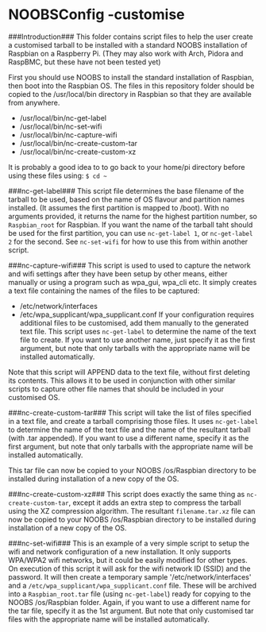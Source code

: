 NOOBSConfig -customise
===========

###Introduction###
This folder contains script files to help the user create a customised tarball to be installed with a standard NOOBS installation of Raspbian on a Raspberry Pi.
(They may also work with Arch, Pidora and RaspBMC, but these have not been tested yet)

First you should use NOOBS to install the standard installation of Raspbian, then boot into the Raspbian OS.
The files in this repository folder should be copied to the /usr/local/bin directory in Raspbian so that they are available from anywhere.

* /usr/local/bin/nc-get-label
* /usr/local/bin/nc-set-wifi
* /usr/local/bin/nc-capture-wifi
* /usr/local/bin/nc-create-custom-tar
* /usr/local/bin/nc-create-custom-xz

It is probably a good idea to to go back to your home/pi directory before using these files using:
`$ cd ~`

###nc-get-label###
This script file determines the base filename of the tarball to be used, based on the name of OS flavour and partition names installed.
(It assumes the first partition is mapped to /boot).
With no arguments provided, it returns the name for the highest partition number, so `Raspbian_root` for Raspbian.
If you want the name of the tarball taht should be used for the first partition, you can use `nc-get-label 1`, or `nc-get-label 2` for the second.
See `nc-set-wifi` for how to use this from within another script.

###nc-capture-wifi###
This script is used to used to capture the network and wifi settings after they have been setup by other means, either manually or using a program such as wpa_gui, wpa_cli etc.
It simply creates a text file containing the names of the files to be captured:
* /etc/network/interfaces
* /etc/wpa_supplicant/wpa_supplicant.conf
If your configuration requires additional files to be customised, add them manually to the generated text file.
This script uses `nc-get-label` to determine the name of the text file to create. If you want to use another name, just specify it as the first argument, but note that only tarballs with the appropriate name will be installed automatically.

Note that this script will APPEND data to the text file, without first deleting its contents. This allows it to be used in conjunction with other similar scripts to capture other file names that should be included in your customised OS.

###nc-create-custom-tar###
This script will take the list of files specified in a text file, and create a tarball comprising those files.
It uses `nc-get-label` to determine the name of the text file and the name of the resultant tarball (with .tar appended). If you want to use a different name, specify it as the first argument, but note that only tarballs with the appropriate name will be installed automatically.

This tar file can now be copied to your NOOBS /os/Raspbian directory to be installed during installation of a new copy of the OS.

###nc-create-custom-xz###
This script does exactly the same thing as `nc-create-custom-tar`, except it adds an extra step to compress the tarball using the XZ compression algorithm.
The resultant `filename.tar.xz` file can now be copied to your NOOBS /os/Raspbian directory to be installed during installation of a new copy of the OS.

###nc-set-wifi###
This is an example of a very simple script to setup the wifi and network configuration of a new installation.
It only supports WPA/WPA2 wifi networks, but it could be easily modified for other types.
On execution of this script it will ask for the wifi network ID (SSID) and the password. It will then create a temporary sample '/etc/network/interfaces' and a `/etc/wpa_supplicant/wpa_supplicant.conf` file. These will be archived into a `Raspbian_root.tar` file (using `nc-get-label`) ready for copying to the NOOBS /os/Raspbian folder.
Again, if you want to use a different name for the tar file, specify it as the 1st argument. But note that only customised tar files with the appropriate name will be installed automatically.
